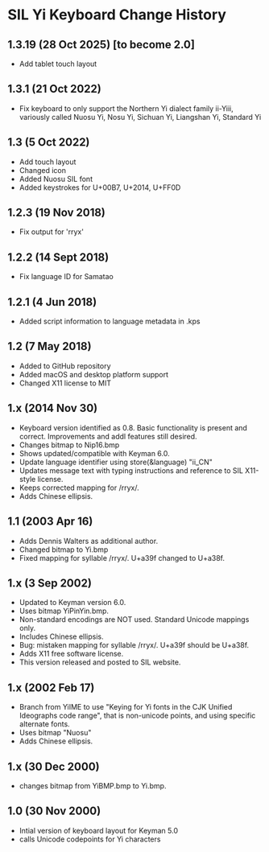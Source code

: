 SIL Yi Keyboard Change History
=======================

1.3.19 (28 Oct 2025) [to become 2.0]
--------------------
* Add tablet touch layout

1.3.1 (21 Oct 2022)
--------------------
* Fix keyboard to only support the Northern Yi dialect family ii-Yiii, variously called Nuosu Yi, Nosu Yi, Sichuan Yi, 
Liangshan Yi, Standard Yi 

1.3 (5 Oct 2022)
--------------------
* Add touch layout
* Changed icon
* Added Nuosu SIL font
* Added keystrokes for U+00B7, U+2014, U+FF0D

1.2.3 (19 Nov 2018)
--------------------
* Fix output for 'rryx'

1.2.2 (14 Sept 2018)
--------------------
* Fix language ID for Samatao

1.2.1 (4 Jun 2018)
------------------
* Added script information to language metadata in .kps

1.2 (7 May 2018)
-----------------
* Added to GitHub repository
* Added macOS and desktop platform support
* Changed X11 license to MIT

1.x (2014 Nov 30)
-----------------
* Keyboard version identified as 0.8. Basic functionality is present and correct. Improvements and addl features still desired.
* Changes bitmap to Nip16.bmp
* Shows updated/compatible with Keyman 6.0.
* Update language identifier using store(&language) "ii_CN"
* Updates message text with typing instructions and reference to SIL X11-style license.
* Keeps corrected mapping for /rryx/.
* Adds Chinese ellipsis.

1.1 (2003 Apr 16)
-----------------
* Adds Dennis Walters as additional author.
* Changed bitmap to Yi.bmp
* Fixed mapping for syllable /rryx/. U+a39f changed to U+a38f.

1.x (3 Sep 2002)
-----------------
* Updated to Keyman version 6.0.
* Uses bitmap YiPinYin.bmp.
* Non-standard encodings are NOT used. Standard Unicode mappings only.
* Includes Chinese ellipsis.
* Bug: mistaken mapping for syllable /rryx/. U+a39f should be U+a38f.
* Adds X11 free software license.
* This version released and posted to SIL website.

1.x (2002 Feb 17)
-----------------
* Branch from YiIME to use "Keying for Yi fonts in the CJK Unified Ideographs code range", that is non-unicode points, and using specific alternate fonts.
* Uses bitmap "Nuosu"
* Adds Chinese ellipsis.

1.x (30 Dec 2000)
-----------------
* changes bitmap from YiBMP.bmp to Yi.bmp.

1.0 (30 Nov 2000)
-----------------
* Intial version of keyboard layout for Keyman 5.0
* calls Unicode codepoints for Yi characters

